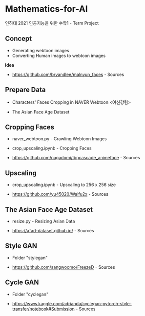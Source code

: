 # Mathematics-for-AI
인하대 2021 인공지능을 위한 수학1 - Term Project

## Concept
- Generating webtoon images
- Converting Human images to webtoon images

**Idea**

- https://github.com/bryandlee/malnyun_faces - Sources

## Prepare Data
- Characters' Faces Cropping in NAVER Webtoon <여신강림>

- The Asian Face Age Dataset

## Cropping Faces
- naver_webtoon.py - Crawling Webtoon Images

- crop_upscaling.ipynb - Cropping Faces

- https://github.com/nagadomi/lbpcascade_animeface - Sources

## Upscaling
- crop_upscaling.ipynb - Upscaling to 256 x 256 size

- https://github.com/yu45020/Waifu2x - Sources

## The Asian Face Age Dataset
- resize.py - Resizing Asian Data 

- https://afad-dataset.github.io/ - Sources

## Style GAN
- Folder "stylegan"

- https://github.com/sangwoomo/FreezeD - Sources

## Cycle GAN
- Folder "cyclegan"

- https://www.kaggle.com/adrianda/cyclegan-pytorch-style-transfer/notebook#Submission - Sources
